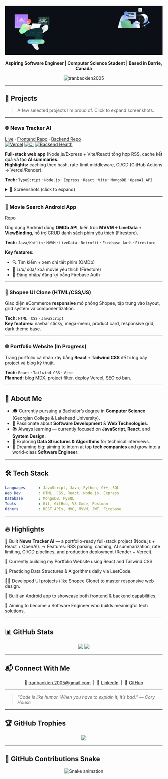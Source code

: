 <p align="center">
  <img src="https://raw.githubusercontent.com/tranbaokien2005/tranbaokien2005/refs/heads/main/assets/%23B22222.gif" alt="Hi I'm Tran Bao Kien banner" />
</p>

<p align="center">
  <b>Aspiring Software Engineer | Computer Science Student | Based in Barrie, Canada</b>
</p>

<p align="center">
  <img src="https://komarev.com/ghpvc/?username=tranbaokien2005&label=Profile+Views&color=0e75b6&style=flat" alt="tranbaokien2005" />
</p>

---

## 🚀 Projects

> A few selected projects I’m proud of. Click to expand screenshots.

---

### 🌐 News Tracker AI
[Live](https://news-tracker-ai.vercel.app) · [Frontend Repo](https://github.com/tranbaokien2005/news-tracker-fe) · [Backend Repo](https://github.com/tranbaokien2005/news-tracker-be)  
[![Vercel](https://vercelbadge.vercel.app/api/tranbaokien2005/news-tracker-ai)](https://news-tracker-ai.vercel.app)
[![CI](https://github.com/tranbaokien2005/news-tracker-ai/actions/workflows/ci.yml/badge.svg)](https://github.com/tranbaokien2005/news-tracker-ai/actions/workflows/ci.yml)
[![Backend Health](https://img.shields.io/website?url=https%3A%2F%2Fnews-tracker-api.onrender.com%2Fapi%2Fv1%2Fhealth&label=Backend&logo=render&color=blue)](https://news-tracker-api.onrender.com/api/v1/health)

**Full-stack web app** (Node.js/Express + Vite/React) tổng hợp RSS, cache kết quả và tạo **AI summaries**.  
**Highlights:** caching theo hash, rate-limit middleware, CI/CD (GitHub Actions → Vercel/Render).

**Tech:** `TypeScript` · `Node.js` · `Express` · `React` · `Vite` · `MongoDB` · `OpenAI API`

<details>
  <summary>📸 Screenshots (click to expand)</summary>

  <p align="center">
    <img src="./assets/news-tracker-ui.png" alt="News Tracker AI UI" width="100%" />
    <br/>
    <i>Screenshot of the live News Tracker AI app (deployed on Vercel)</i>
  </p>
</details>

---

### 📱 Movie Search Android App
[Repo](https://github.com/tranbaokien2005/movie-search-android-app)

Ứng dụng Android dùng **OMDb API**, kiến trúc **MVVM + LiveData + ViewBinding**, hỗ trợ CRUD danh sách phim yêu thích (Firestore).

**Tech:** `Java/Kotlin` · `MVVM` · `LiveData` · `Retrofit` · `Firebase Auth` · `Firestore`

**Key features:**
- 🔍 Tìm kiếm + xem chi tiết phim (OMDb)
- 💾 Lưu/ sửa/ xoá movie yêu thích (Firestore)
- 🔐 Đăng nhập/ đăng ký bằng Firebase Auth

---

### 🛒 Shopee UI Clone (HTML/CSS/JS)
Giao diện eCommerce **responsive** mô phỏng Shopee, tập trung vào layout, grid system và componentization.

**Tech:** `HTML` · `CSS` · `JavaScript`  
**Key features:** navbar sticky, mega-menu, product card, responsive grid, dark theme base.

---

### 🌐 Portfolio Website (In Progress)
Trang portfolio cá nhân xây bằng **React + Tailwind CSS** để trưng bày project và blog kỹ thuật.

**Tech:** `React` · `Tailwind CSS` · `Vite`  
**Planned:** blog MDX, project filter, deploy Vercel, SEO cơ bản.

---


## 💖 About Me

- 🎓 Currently pursuing a Bachelor’s degree in **Computer Science** (Georgian College & Lakehead University).  
- 🚀 Passionate about **Software Development** & **Web Technologies**.  
- 📚 Always learning — currently focused on **JavaScript**, **React**, and **System Design**.  
- 🧠 Exploring **Data Structures & Algorithms** for technical interviews.  
- 🌟 Dreaming big: aiming to intern at top **tech companies** and grow into a world-class **Software Engineer**.  

---

## 🛠 Tech Stack

```yaml
Languages      : JavaScript, Java, Python, C++, SQL  
Web Dev        : HTML, CSS, React, Node.js, Express  
Database       : MongoDB, MySQL  
Tools          : Git, GitHub, VS Code, Postman  
Others         : REST APIs, MVC, MVVM, JWT, Firebase
````

---

## 🔥 Highlights

📰 Built **News Tracker AI** — a portfolio-ready full-stack project (Node.js + React + OpenAI).
→ Features: RSS parsing, caching, AI summarization, rate limiting, CI/CD pipelines, and production deployment (Render + Vercel).

🔧 Currently building my Portfolio Website using React and Tailwind CSS.

🧠 Practicing Data Structures & Algorithms daily via LeetCode.

🧑‍💻 Developed UI projects (like Shopee Clone) to master responsive web design.

📱 Built an Android app to showcase both frontend & backend capabilities.

💼 Aiming to become a Software Engineer who builds meaningful tech solutions.

---

## 📊 GitHub Stats

<p align="center"> 
  <img src="https://github-readme-stats.vercel.app/api?username=tranbaokien2005&show_icons=true&theme=github_dark" height="180"/> 
  <img src="https://github-readme-stats.vercel.app/api/top-langs/?username=tranbaokien2005&layout=compact&theme=github_dark" height="180"/> 
</p>

---

## 📬 Connect With Me

<p align="center">
  📧 <a href="mailto:tranbaokien.2005@gmail.com">tranbaokien.2005@gmail.com</a> &nbsp;|&nbsp;
  💼 <a href="https://www.linkedin.com/in/bao-kien-tran">LinkedIn</a> &nbsp;|&nbsp;
  🐙 <a href="https://github.com/tranbaokien2005">GitHub</a>
</p>

---

> *“Code is like humor. When you have to explain it, it’s bad.”* — *Cory House*

---

## 🏆 GitHub Trophies

<p align="center">
  <img src="https://github-profile-trophy.vercel.app/?username=tranbaokien2005&theme=algolia&margin-w=10&margin-h=10"/>
</p>

---

## 🐍 GitHub Contributions Snake

<p align="center">
  <img src="https://raw.githubusercontent.com/tranbaokien2005/tranbaokien2005/output/github-contribution-grid-snake.svg" alt="Snake animation" />
</p>
